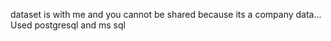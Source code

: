 dataset is with me and you cannot be shared because its a company data...
Used postgresql and ms sql
